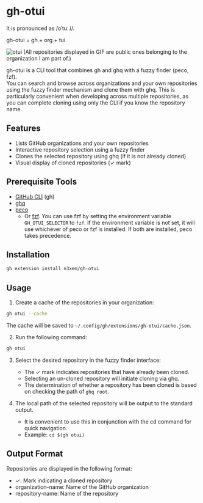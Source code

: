 # gh-otui

It is pronounced as /oˈtuː.i/.

gh-otui = gh + org + tui

![otui](https://github.com/user-attachments/assets/0c7626eb-c639-4f4c-86e1-b4ba6dab5bec)
(All repositories displayed in GIF are public ones belonging to the organization I am part of.)

gh-otui is a CLI tool that combines gh and ghq with a fuzzy finder (peco, fzf).  
You can search and browse across organizations and your own repositories using the fuzzy finder mechanism and clone them with ghq. This is particularly convenient when developing across multiple repositories, as you can complete cloning using only the CLI if you know the repository name.

## Features

- Lists GitHub organizations and your own repositories
- Interactive repository selection using a fuzzy finder
- Clones the selected repository using ghq (if it is not already cloned)
- Visual display of cloned repositories (✓ mark)

## Prerequisite Tools

- [GitHub CLI](https://cli.github.com/) (gh)
- [ghq](https://github.com/x-motemen/ghq)
- [peco](https://github.com/peco/peco)
  - Or [fzf](https://github.com/junegunn/fzf). You can use fzf by setting the environment variable `GH_OTUI_SELECTOR` to `fzf`. If the environment variable is not set, it will use whichever of peco or fzf is installed. If both are installed, peco takes precedence.

## Installation

```bash
gh extension install n3xem/gh-otui
```

## Usage

1. Create a cache of the repositories in your organization:

```bash
gh otui --cache
```

The cache will be saved to `~/.config/gh/extensions/gh-otui/cache.json`.

2. Run the following command:

```bash
gh otui
```

3. Select the desired repository in the fuzzy finder interface:
   - The ✓ mark indicates repositories that have already been cloned.
   - Selecting an un-cloned repository will initiate cloning via ghq.
   - The determination of whether a repository has been cloned is based on checking the path of `ghq root`.

4. The local path of the selected repository will be output to the standard output.
   - It is convenient to use this in conjunction with the cd command for quick navigation.
   - Example: `cd $(gh otui)`

## Output Format

Repositories are displayed in the following format:

- ✓: Mark indicating a cloned repository
- organization-name: Name of the GitHub organization
- repository-name: Name of the repository
